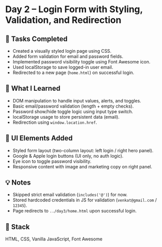 # Day 2 – Login Form with Styling, Validation, and Redirection

## 📌 Tasks Completed
- Created a visually styled login page using CSS.
- Added form validation for email and password fields.
- Implemented password visibility toggle using Font Awesome icon.
- Used localStorage to save logged-in user email.
- Redirected to a new page (`home.html`) on successful login.

## 🧠 What I Learned
- DOM manipulation to handle input values, alerts, and toggles.
- Basic email/password validation (length + empty checks).
- Password show/hide toggle logic using input type switch.
- localStorage usage to store persistent data (email).
- Redirection using `window.location.href`.

## 🎨 UI Elements Added
- Styled form layout (two-column layout: left login / right hero panel).
- Google & Apple login buttons (UI only, no auth logic).
- Eye icon to toggle password visibility.
- Responsive content with image and marketing copy on right panel.

## 💡 Notes
- Skipped strict email validation (`includes('@')`) for now.
- Stored hardcoded credentials in JS for validation (`venkat@gmail.com` / `12345`).
- Page redirects to `../day3/home.html` upon successful login.

## 🧰 Stack
HTML, CSS, Vanilla JavaScript, Font Awesome
